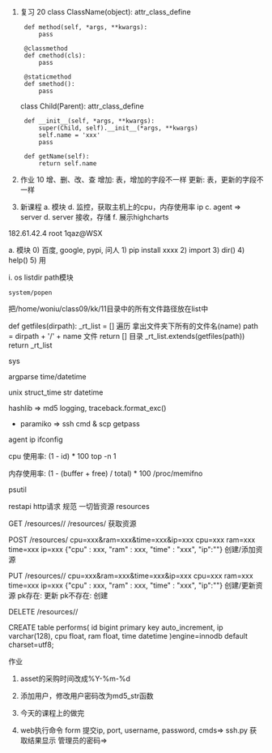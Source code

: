 1. 复习  20
    class ClassName(object):
        attr_class_define

        def method(self, *args, **kwargs):
            pass

        @classmethod
        def cmethod(cls):
            pass

        @staticmethod
        def smethod():
            pass

    class Child(Parent):
        attr_class_define

        def __init__(self, *args, **kwargs):
            super(Child, self).__init__(*args, **kwargs)
            self.name = 'xxx'
            pass

        def getName(self):
            return self.name



2. 作业  10
    增、删、改、查
    增加: 表，增加的字段不一样
    更新: 表，更新的字段不一样

3. 新课程
    a. 模块
    d. 监控，获取主机上的cpu，内存使用率 ip
    c. agent => server
    d. server 接收，存储
    f. 展示highcharts

182.61.42.4
root
1qaz@WSX

a. 模块
    0) 百度, google, pypi, 问人
    1) pip install xxxx
    2) import
    3) dir()
    4) help()
    5) 用

i. os
    listdir
    path模块

    system/popen


    
把/home/woniu/class09/kk/11目录中的所有文件路径放在list中

def getfiles(dirpath):
    _rt_list = []
    遍历 拿出文件夹下所有的文件名(name)
    path = dirpath + '/' + name
    文件
        return []
    目录
        _rt_list.extends(getfiles(path))
    return _rt_list


sys

argparse
time/datetime

unix
struct_time
str
datetime

hashlib => md5
logging, traceback.format_exc()

* paramiko => ssh
    cmd & scp
getpass

agent 
ip
ifconfig

cpu 使用率: (1 - id) * 100
top -n 1

内存使用率: (1 - (buffer + free) / total) * 100
/proc/memifno


psutil

restapi
http请求 规范
一切皆资源
resources

GET /resources/<pk>/
    /resources/
    获取资源

POST /resources/
    cpu=xxx&ram=xxx&time=xxx&ip=xxx
    cpu=xxx
    ram=xxx
    time=xxx
    ip=xxx
    {"cpu" : xxx, "ram" : xxx, "time" : "xxx", "ip":""}
    创建/添加资源 

PUT /resources/<pk>/
    cpu=xxx&ram=xxx&time=xxx&ip=xxx
    cpu=xxx
    ram=xxx
    time=xxx
    ip=xxx
    {"cpu" : xxx, "ram" : xxx, "time" : "xxx", "ip":""}
    创建/更新资源
    pk存在: 更新
    pk不存在: 创建

DELETE /resources/<pk>/


CREATE table performs(
    id bigint primary key auto_increment,
    ip varchar(128),
    cpu float,
    ram float,
    time datetime
)engine=innodb default charset=utf8;









作业
1. asset的采购时间改成%Y-%m-%d
2. 添加用户，修改用户密码改为md5_str函数
3. 今天的课程上的做完

4. web执行命令
    form 提交ip, port, username, password, cmds=> ssh.py 获取结果显示
                管理员的密码=>  